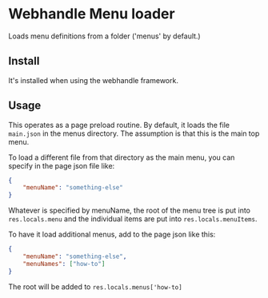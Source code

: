 # Webhandle Menu loader

Loads menu definitions from a folder ('menus' by default.)

## Install

It's installed when using the webhandle framework.

## Usage

This operates as a page preload routine. By default, it loads the file `main.json` 
in the menus directory. The assumption is that this is the main top menu.

To load a different file from that directory as the main menu, you can specify in
the page json file like:

```json
{
	"menuName": "something-else"
}

```

Whatever is specified by menuName, the root of the menu tree is put into `res.locals.menu` and the individual
items are put into `res.locals.menuItems`.

To have it load additional menus, add to the page json like this:


```json
{
	"menuName": "something-else",
	"menuNames": ["how-to"]
}

```

The root will be added to `res.locals.menus['how-to]`